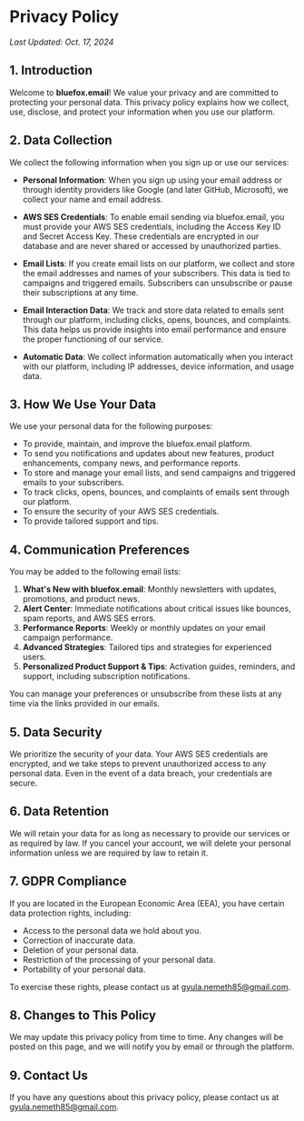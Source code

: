 # Privacy Policy

_Last Updated: Oct. 17, 2024_

## 1. Introduction

Welcome to **bluefox.email**! We value your privacy and are committed to protecting your personal data. This privacy policy explains how we collect, use, disclose, and protect your information when you use our platform.

## 2. Data Collection

We collect the following information when you sign up or use our services:

- **Personal Information**: When you sign up using your email address or through identity providers like Google (and later GitHub, Microsoft), we collect your name and email address.
  
- **AWS SES Credentials**: To enable email sending via bluefox.email, you must provide your AWS SES credentials, including the Access Key ID and Secret Access Key. These credentials are encrypted in our database and are never shared or accessed by unauthorized parties.

- **Email Lists**: If you create email lists on our platform, we collect and store the email addresses and names of your subscribers. This data is tied to campaigns and triggered emails. Subscribers can unsubscribe or pause their subscriptions at any time.

- **Email Interaction Data**: We track and store data related to emails sent through our platform, including clicks, opens, bounces, and complaints. This data helps us provide insights into email performance and ensure the proper functioning of our service.

- **Automatic Data**: We collect information automatically when you interact with our platform, including IP addresses, device information, and usage data.

## 3. How We Use Your Data

We use your personal data for the following purposes:

- To provide, maintain, and improve the bluefox.email platform.
- To send you notifications and updates about new features, product enhancements, company news, and performance reports.
- To store and manage your email lists, and send campaigns and triggered emails to your subscribers.
- To track clicks, opens, bounces, and complaints of emails sent through our platform.
- To ensure the security of your AWS SES credentials.
- To provide tailored support and tips.

## 4. Communication Preferences

You may be added to the following email lists:

1. **What's New with bluefox.email**: Monthly newsletters with updates, promotions, and product news.
2. **Alert Center**: Immediate notifications about critical issues like bounces, spam reports, and AWS SES errors.
3. **Performance Reports**: Weekly or monthly updates on your email campaign performance.
4. **Advanced Strategies**: Tailored tips and strategies for experienced users.
5. **Personalized Product Support & Tips**: Activation guides, reminders, and support, including subscription notifications.

You can manage your preferences or unsubscribe from these lists at any time via the links provided in our emails.

## 5. Data Security

We prioritize the security of your data. Your AWS SES credentials are encrypted, and we take steps to prevent unauthorized access to any personal data. Even in the event of a data breach, your credentials are secure.

## 6. Data Retention

We will retain your data for as long as necessary to provide our services or as required by law. If you cancel your account, we will delete your personal information unless we are required by law to retain it.

## 7. GDPR Compliance

If you are located in the European Economic Area (EEA), you have certain data protection rights, including:

- Access to the personal data we hold about you.
- Correction of inaccurate data.
- Deletion of your personal data.
- Restriction of the processing of your personal data.
- Portability of your personal data.

To exercise these rights, please contact us at gyula.nemeth85@gmail.com.

## 8. Changes to This Policy

We may update this privacy policy from time to time. Any changes will be posted on this page, and we will notify you by email or through the platform.

## 9. Contact Us

If you have any questions about this privacy policy, please contact us at gyula.nemeth85@gmail.com.
